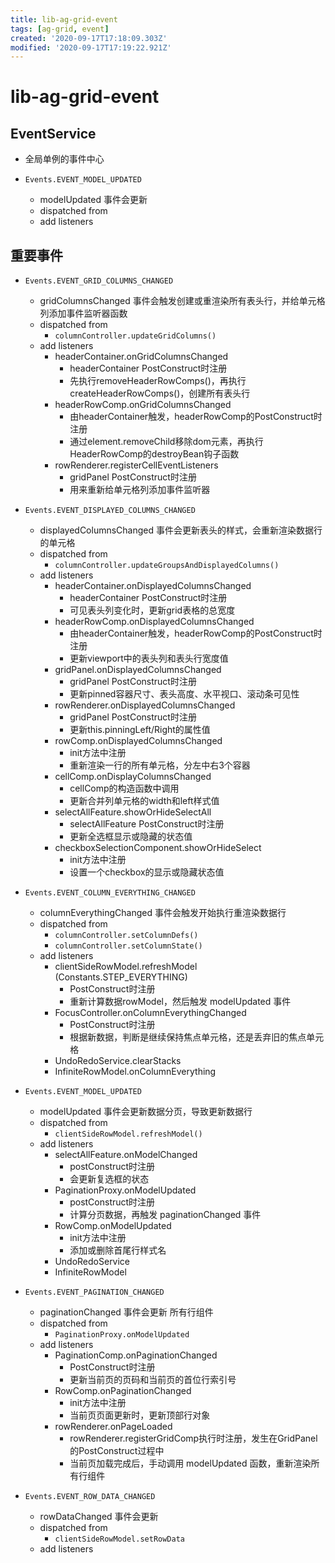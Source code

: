 ```yaml
---
title: lib-ag-grid-event
tags: [ag-grid, event]
created: '2020-09-17T17:18:09.303Z'
modified: '2020-09-17T17:19:22.921Z'
---
```


# lib-ag-grid-event

## EventService

- 全局单例的事件中心

- `Events.EVENT_MODEL_UPDATED`
  - modelUpdated 事件会更新
  - dispatched from
  - add listeners

## 重要事件

- `Events.EVENT_GRID_COLUMNS_CHANGED`
  - gridColumnsChanged 事件会触发创建或重渲染所有表头行，并给单元格列添加事件监听器函数
  - dispatched from
    - `columnController.updateGridColumns()`
  - add listeners
    - headerContainer.onGridColumnsChanged
      - headerContainer PostConstruct时注册
      - 先执行removeHeaderRowComps()，再执行createHeaderRowComps()，创建所有表头行
    - headerRowComp.onGridColumnsChanged
      - 由headerContainer触发，headerRowComp的PostConstruct时注册
      - 通过element.removeChild移除dom元素，再执行HeaderRowComp的destroyBean钩子函数
    - rowRenderer.registerCellEventListeners
      - gridPanel PostConstruct时注册
      - 用来重新给单元格列添加事件监听器

- `Events.EVENT_DISPLAYED_COLUMNS_CHANGED`
  - displayedColumnsChanged 事件会更新表头的样式，会重新渲染数据行的单元格
  - dispatched from
    - `columnController.updateGroupsAndDisplayedColumns()`
  - add listeners
    - headerContainer.onDisplayedColumnsChanged
      - headerContainer PostConstruct时注册
      - 可见表头列变化时，更新grid表格的总宽度
    - headerRowComp.onDisplayedColumnsChanged
      - 由headerContainer触发，headerRowComp的PostConstruct时注册
      - 更新viewport中的表头列和表头行宽度值
    - gridPanel.onDisplayedColumnsChanged
      - gridPanel PostConstruct时注册
      - 更新pinned容器尺寸、表头高度、水平视口、滚动条可见性
    - rowRenderer.onDisplayedColumnsChanged
      - gridPanel PostConstruct时注册
      - 更新this.pinningLeft/Right的属性值
    - rowComp.onDisplayedColumnsChanged
      - init方法中注册
      - 重新渲染一行的所有单元格，分左中右3个容器
    - cellComp.onDisplayColumnsChanged
      - cellComp的构造函数中调用
      - 更新合并列单元格的width和left样式值
    - selectAllFeature.showOrHideSelectAll
      - selectAllFeature PostConstruct时注册
      - 更新全选框显示或隐藏的状态值
    - checkboxSelectionComponent.showOrHideSelect
      - init方法中注册
      - 设置一个checkbox的显示或隐藏状态值

- `Events.EVENT_COLUMN_EVERYTHING_CHANGED`
  - columnEverythingChanged 事件会触发开始执行重渲染数据行
  - dispatched from
    - `columnController.setColumnDefs()`
    - `columnController.setColumnState()`
  - add listeners 
    - clientSideRowModel.refreshModel (Constants.STEP_EVERYTHING)
      - PostConstruct时注册
      - 重新计算数据rowModel，然后触发 modelUpdated 事件
    - FocusController.onColumnEverythingChanged
      - PostConstruct时注册
      - 根据新数据，判断是继续保持焦点单元格，还是丢弃旧的焦点单元格
    - UndoRedoService.clearStacks
    - InfiniteRowModel.onColumnEverything

- `Events.EVENT_MODEL_UPDATED`
  - modelUpdated 事件会更新数据分页，导致更新数据行
  - dispatched from
    - `clientSideRowModel.refreshModel()`
  - add listeners
    - selectAllFeature.onModelChanged
      - postConstruct时注册
      - 会更新复选框的状态
    - PaginationProxy.onModelUpdated
      - postConstruct时注册
      - 计算分页数据，再触发 paginationChanged 事件
    - RowComp.onModelUpdated
      - init方法中注册
      - 添加或删除首尾行样式名
    - UndoRedoService
    - InfiniteRowModel

- `Events.EVENT_PAGINATION_CHANGED`
  - paginationChanged 事件会更新 所有行组件
  - dispatched from
    - `PaginationProxy.onModelUpdated`
  - add listeners
    - PaginationComp.onPaginationChanged
      - PostConstruct时注册
      - 更新当前页的页码和当前页的首位行索引号 
    - RowComp.onPaginationChanged
      - init方法中注册
      - 当前页页面更新时，更新顶部行对象
    - rowRenderer.onPageLoaded
      - rowRenderer.registerGridComp执行时注册，发生在GridPanel的PostConstruct过程中
      - 当前页加载完成后，手动调用 modelUpdated 函数，重新渲染所有行组件

- `Events.EVENT_ROW_DATA_CHANGED`
  - rowDataChanged 事件会更新
  - dispatched from
    - `clientSideRowModel.setRowData`
  - add listeners
